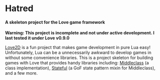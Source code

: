 # Hatred
#### A skeleton project for the Love game framework

__Warning: This project is incomplete and not under active development. I last tested it under Love v0.9.0__

[Love2D](https://love2d.org/) is a fun project that makes game development in pure Lua easy! Unfortunately, Lua can be a unnecessarily awkward to develop games in without some convenience libraries. This is a project skeleton for building games with Love that provides handy libraries including: [Middleclass](https://github.com/kikito/middleclass) (a class implementation), [Stateful](https://github.com/kikito/stateful.lua) (a GoF state pattern mixin for Middleclass), and a few more.
